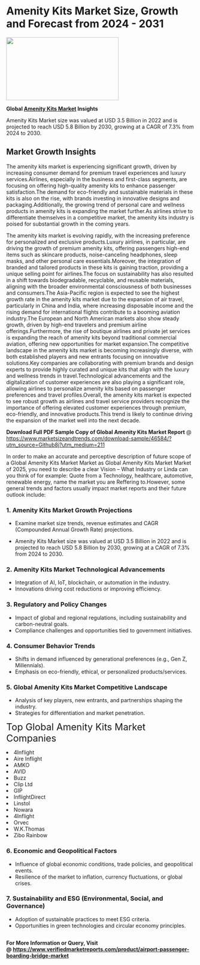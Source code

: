 <H1>Amenity Kits Market Size, Growth and Forecast from 2024 - 2031</H1><img class="aligncenter size-medium wp-image-584254" src="https://thirdeyenews.in/wp-content/uploads/2024/09/Global-Market-Research-300x168.jpeg" alt="" width="300" height="168" /><p><strong>Global&nbsp;<a href="https://www.marketsizeandtrends.com/download-sample/46584/?utm_source=Github8j?utm_medium=211">Amenity Kits Market</a> Insights</strong></p><p>Amenity Kits Market size was valued at USD 3.5 Billion in 2022 and is projected to reach USD 5.8 Billion by 2030, growing at a CAGR of 7.3% from 2024 to 2030.</p><p><h2>Market Growth Insights</h2> <p>The amenity kits market is experiencing significant growth, driven by increasing consumer demand for premium travel experiences and luxury services.Airlines, especially in the business and first-class segments, are focusing on offering high-quality amenity kits to enhance passenger satisfaction.The demand for eco-friendly and sustainable materials in these kits is also on the rise, with brands investing in innovative designs and packaging.Additionally, the growing trend of personal care and wellness products in amenity kits is expanding the market further.As airlines strive to differentiate themselves in a competitive market, the amenity kits industry is poised for substantial growth in the coming years.</p> <p>The amenity kits market is evolving rapidly, with the increasing preference for personalized and exclusive products.Luxury airlines, in particular, are driving the growth of premium amenity kits, offering passengers high-end items such as skincare products, noise-canceling headphones, sleep masks, and other personal care essentials.Moreover, the integration of branded and tailored products in these kits is gaining traction, providing a unique selling point for airlines.The focus on sustainability has also resulted in a shift towards biodegradable, recyclable, and reusable materials, aligning with the broader environmental consciousness of both businesses and consumers.The Asia-Pacific region is expected to see the highest growth rate in the amenity kits market due to the expansion of air travel, particularly in China and India, where increasing disposable income and the rising demand for international flights contribute to a booming aviation industry.The European and North American markets also show steady growth, driven by high-end travelers and premium airline offerings.Furthermore, the rise of boutique airlines and private jet services is expanding the reach of amenity kits beyond traditional commercial aviation, offering new opportunities for market expansion.The competitive landscape in the amenity kits market is becoming increasingly diverse, with both established players and new entrants focusing on innovative solutions.Key companies are collaborating with premium brands and design experts to provide highly curated and unique kits that align with the luxury and wellness trends in travel.Technological advancements and the digitalization of customer experiences are also playing a significant role, allowing airlines to personalize amenity kits based on passenger preferences and travel profiles.Overall, the amenity kits market is expected to see robust growth as airlines and travel service providers recognize the importance of offering elevated customer experiences through premium, eco-friendly, and innovative products.This trend is likely to continue driving the expansion of the market well into the next decade.</p> <p><span class=""><strong>Download Full PDF Sample Copy of Global Amenity Kits Market Report</strong> @ <a href="https://www.marketsizeandtrends.com/download-sample/46584/?utm_source=Github8j?utm_medium=211" target="_blank">https://www.marketsizeandtrends.com/download-sample/46584/?utm_source=Github8j?utm_medium=211</a></span></p><p>In order to make an accurate and perceptive description of future scope of a Global&nbsp;Amenity Kits Market Market as Global&nbsp;Amenity Kits Market Market of 2025, you need to describe a clear Vision &ndash; What Industry or Linda can you think of for example: Quote from a Technology, healthcare, automotive, renewable energy, name the market you are Reffering to.However, some general trends and factors usually impact market reports and their future outlook include:</p><h3>1.&nbsp;<strong>Amenity Kits Market Growth Projections</strong></h3><ul><li>Examine market size trends, revenue estimates and CAGR (Compounded Annual Growth Rate) projections.</li><li><p>Amenity Kits Market size was valued at USD 3.5 Billion in 2022 and is projected to reach USD 5.8 Billion by 2030, growing at a CAGR of 7.3% from 2024 to 2030.</p></li></ul><h3>2.&nbsp;<strong>Amenity Kits Market Technological Advancements</strong></h3><ul><li>Integration of AI, IoT, blockchain, or automation in the industry.</li><li>Innovations driving cost reductions or improving efficiency.</li></ul><h3>3.&nbsp;<strong>Regulatory and Policy Changes</strong></h3><ul><li>Impact of global and regional regulations, including sustainability and carbon-neutral goals.</li><li>Compliance challenges and opportunities tied to government initiatives.</li></ul><h3>4.&nbsp;<strong>Consumer Behavior Trends</strong></h3><ul><li>Shifts in demand influenced by generational preferences (e.g., Gen Z, Millennials).</li><li>Emphasis on eco-friendly, ethical, or personalized products/services.</li></ul><h3>5.&nbsp;<strong>Global Amenity Kits Market Competitive Landscape</strong></h3><ul><li>Analysis of key players, new entrants, and partnerships shaping the industry.</li><li>Strategies for differentiation and market penetration.</li></ul><p data-pm-slice="1 1 []"><span style="color: inherit; font-family: inherit; font-size: 25px;">Top Global Amenity Kits Market Companies</span></p><div class="" data-test-id=""><p><li>4Inflight</li><li> Aire Inflight</li><li> AMKO</li><li> AVID</li><li> Buzz</li><li> Clip Ltd</li><li> GIP</li><li> InflightDirect</li><li> Linstol</li><li> Nowara</li><li> 4Inflight</li><li> Orvec</li><li> W.K.Thomas</li><li> Zibo Rainbow</li></p></div><h3>6.&nbsp;<strong>Economic and Geopolitical Factors</strong></h3><ul><li>Influence of global economic conditions, trade policies, and geopolitical events.</li><li>Resilience of the market to inflation, currency fluctuations, or global crises.</li></ul><h3>7.&nbsp;<strong>Sustainability and ESG (Environmental, Social, and Governance)</strong></h3><ul><li>Adoption of sustainable practices to meet ESG criteria.</li><li>Opportunities in green technologies and circular economy principles.</li></ul><h2><strong style="font-size: 14px;">For More Information or Query, Visit @&nbsp;</strong><a style="background-color: #ffffff; font-size: 14px;" href="https://www.marketsizeandtrends.com/report/amenity-kits-market/" target="_blank">https://www.verifiedmarketreports.com/product/airport-passenger-boarding-bridge-market</a></h2>